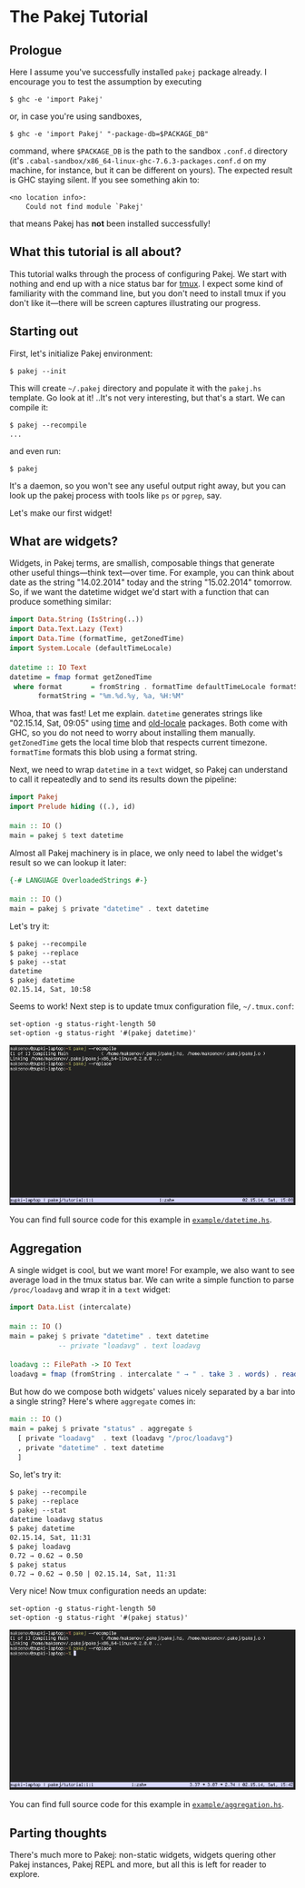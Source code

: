 The Pakej Tutorial
==================

Prologue
--------

Here I assume you've successfully installed `pakej` package already. I encourage you
to test the assumption by executing

```
$ ghc -e 'import Pakej'
```

or, in case you're using sandboxes,

```
$ ghc -e 'import Pakej' "-package-db=$PACKAGE_DB"
```

command, where `$PACKAGE_DB` is the path to the sandbox `.conf.d` directory (it's
`.cabal-sandbox/x86_64-linux-ghc-7.6.3-packages.conf.d` on my machine, for instance,
but it can be different on yours). The expected result is GHC staying silent.
If you see something akin to:

```
<no location info>:
    Could not find module `Pakej'
```

that means Pakej has __not__ been installed successfully!

What this tutorial is all about?
--------------------------------

This tutorial walks through the process of configuring Pakej. We start with nothing and
end up with a nice status bar for [tmux][tmux:homepage]. I expect some kind of familiarity
with the command line, but you don't need to install tmux if you don't like it—there will
be screen captures illustrating our progress.

Starting out
------------

First, let's initialize Pakej environment:

```
$ pakej --init
```

This will create `~/.pakej` directory and populate it with the `pakej.hs` template.
Go look at it! ..It's not very interesting, but that's a start. We can compile it:

```
$ pakej --recompile
...
```

and even run:

```
$ pakej
```

It's a daemon, so you won't see any useful output right away, but you can look up the
pakej process with tools like `ps` or `pgrep`, say.

Let's make our first widget!

What are widgets?
-----------------

Widgets, in Pakej terms, are smallish, composable things that generate other
useful things—think text—over time. For example, you can think about date as the string
"14.02.2014" today and the string "15.02.2014" tomorrow. So, if we want the datetime widget
we'd start with a function that can produce something similar:

```haskell
import Data.String (IsString(..))
import Data.Text.Lazy (Text)
import Data.Time (formatTime, getZonedTime)
import System.Locale (defaultTimeLocale)

datetime :: IO Text
datetime = fmap format getZonedTime
 where format       = fromString . formatTime defaultTimeLocale formatString
       formatString = "%m.%d.%y, %a, %H:%M"
```

Whoa, that was fast! Let me explain. `datetime` generates strings like "02.15.14, Sat, 09:05"
using [time][hackage:time] and [old-locale][hackage:old-locale] packages. Both come with GHC, so you
do not need to worry about installing them manually. `getZonedTime` gets the local time blob
that respects current timezone. `formatTime` formats this blob using a format string.

Next, we need to wrap `datetime` in a `text` widget, so Pakej can understand to call it
repeatedly and to send its results down the pipeline:

```haskell
import Pakej
import Prelude hiding ((.), id)

main :: IO ()
main = pakej $ text datetime
```

Almost all Pakej machinery is in place, we only need to label the widget's
result so we can lookup it later:

```haskell
{-# LANGUAGE OverloadedStrings #-}

main :: IO ()
main = pakej $ private "datetime" . text datetime
```

Let's try it:

```
$ pakej --recompile
$ pakej --replace
$ pakej --stat
datetime
$ pakej datetime
02.15.14, Sat, 10:58
```

Seems to work! Next step is to update tmux configuration file, `~/.tmux.conf`:

```
set-option -g status-right-length 50
set-option -g status-right '#(pakej datetime)'
```

![Yay!](asset/datetime.png)

You can find full source code for this example in [`example/datetime.hs`][example:datetime].

Aggregation
-----------

A single widget is cool, but we want more! For example, we also want to see average
load in the tmux status bar. We can write a simple function to parse `/proc/loadavg`
and wrap it in a `text` widget:

```haskell
import Data.List (intercalate)

main :: IO ()
main = pakej $ private "datetime" . text datetime
            -- private "loadavg" . text loadavg

loadavg :: FilePath -> IO Text
loadavg = fmap (fromString . intercalate " → " . take 3 . words) . readFile
```

But how do we compose both widgets' values nicely separated by a bar into a single string?
Here's where `aggregate` comes in:

```haskell
main :: IO ()
main = pakej $ private "status" . aggregate $
  [ private "loadavg"  . text (loadavg "/proc/loadavg")
  , private "datetime" . text datetime
  ]
```

So, let's try it:

```
$ pakej --recompile
$ pakej --replace
$ pakej --stat
datetime loadavg status
$ pakej datetime
02.15.14, Sat, 11:31
$ pakej loadavg
0.72 → 0.62 → 0.50
$ pakej status
0.72 → 0.62 → 0.50 | 02.15.14, Sat, 11:31
```

Very nice! Now tmux configuration needs an update:

```
set-option -g status-right-length 50
set-option -g status-right '#(pakej status)'
```

![Hoorah!](asset/aggregation.png)

You can find full source code for this example in [`example/aggregation.hs`][example:aggregation].

Parting thoughts
----------------

There's much more to Pakej: non-static widgets, widgets quering other Pakej instances,
Pakej REPL and more, but all this is left for reader to explore.

 [tmux:homepage]: http://tmux.sourceforge.net/
 [hackage:time]: https://hackage.haskell.org/package/time
 [hackage:old-locale]: https://hackage.haskell.org/package/old-locale
 [example:datetime]: https://github.com/supki/pakej/example/datetime.hs
 [example:aggregation]: https://github.com/supki/pakej/example/aggregation.hs
